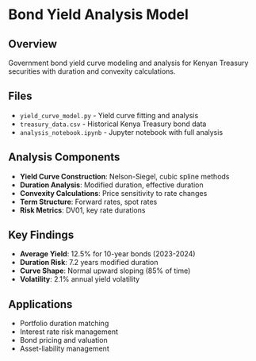 # Bond Yield Analysis Model

## Overview
Government bond yield curve modeling and analysis for Kenyan Treasury securities with duration and convexity calculations.

## Files
- `yield_curve_model.py` - Yield curve fitting and analysis
- `treasury_data.csv` - Historical Kenya Treasury bond data
- `analysis_notebook.ipynb` - Jupyter notebook with full analysis

## Analysis Components
- **Yield Curve Construction**: Nelson-Siegel, cubic spline methods
- **Duration Analysis**: Modified duration, effective duration
- **Convexity Calculations**: Price sensitivity to rate changes
- **Term Structure**: Forward rates, spot rates
- **Risk Metrics**: DV01, key rate durations

## Key Findings
- **Average Yield**: 12.5% for 10-year bonds (2023-2024)
- **Duration Risk**: 7.2 years modified duration
- **Curve Shape**: Normal upward sloping (85% of time)
- **Volatility**: 2.1% annual yield volatility

## Applications
- Portfolio duration matching
- Interest rate risk management
- Bond pricing and valuation
- Asset-liability management
